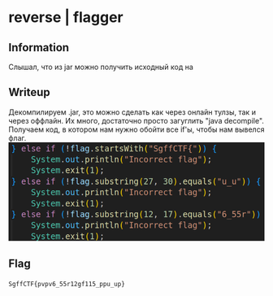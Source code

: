 # reverse | flagger

## Information
Слышал, что из jar можно получить исходный код на 


## Writeup
Декомпилируем .jar, это можно сделать как через онлайн тулзы, так и через оффлайн. Их много, достаточно просто загуглить "java decompile".
Получаем код, в котором нам нужно обойти все if'ы, чтобы нам вывелся флаг.
![alt text](img/code.png)


## Flag
`SgffCTF{pvpv6_55r12gf115_ppu_up}`